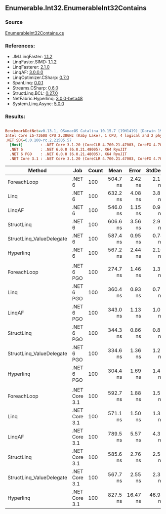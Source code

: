 ﻿## Enumerable.Int32.EnumerableInt32Contains

### Source
[EnumerableInt32Contains.cs](../LinqBenchmarks/Enumerable/Int32/EnumerableInt32Contains.cs)

### References:
- JM.LinqFaster: [1.1.2](https://www.nuget.org/packages/JM.LinqFaster/1.1.2)
- LinqFaster.SIMD: [1.1.2](https://www.nuget.org/packages/LinqFaster.SIMD/1.0.3)
- LinqFasterer: [2.1.0](https://www.nuget.org/packages/LinqFasterer/2.1.0)
- LinqAF: [3.0.0.0](https://www.nuget.org/packages/LinqAF/3.0.0.0)
- LinqOptimizer.CSharp: [0.7.0](https://www.nuget.org/packages/LinqOptimizer.CSharp/0.7.0)
- SpanLinq: [0.0.1](https://www.nuget.org/packages/SpanLinq/0.0.1)
- Streams.CSharp: [0.6.0](https://www.nuget.org/packages/Streams.CSharp/0.6.0)
- StructLinq.BCL: [0.27.0](https://www.nuget.org/packages/StructLinq/0.27.0)
- NetFabric.Hyperlinq: [3.0.0-beta48](https://www.nuget.org/packages/NetFabric.Hyperlinq/3.0.0-beta48)
- System.Linq.Async: [5.0.0](https://www.nuget.org/packages/System.Linq.Async/5.0.0)

### Results:
``` ini

BenchmarkDotNet=v0.13.1, OS=macOS Catalina 10.15.7 (19H1419) [Darwin 19.6.0]
Intel Core i5-7360U CPU 2.30GHz (Kaby Lake), 1 CPU, 4 logical and 2 physical cores
.NET SDK=6.0.100-rc.2.21505.57
  [Host]        : .NET Core 3.1.20 (CoreCLR 4.700.21.47003, CoreFX 4.700.21.47101), X64 RyuJIT
  .NET 6        : .NET 6.0.0 (6.0.21.48005), X64 RyuJIT
  .NET 6 PGO    : .NET 6.0.0 (6.0.21.48005), X64 RyuJIT
  .NET Core 3.1 : .NET Core 3.1.20 (CoreCLR 4.700.21.47003, CoreFX 4.700.21.47101), X64 RyuJIT


```
|                   Method |           Job | Count |     Mean |    Error |   StdDev |        Ratio | RatioSD |  Gen 0 | Allocated |
|------------------------- |-------------- |------ |---------:|---------:|---------:|-------------:|--------:|-------:|----------:|
|              ForeachLoop |        .NET 6 |   100 | 504.7 ns |  2.42 ns |  2.15 ns |     baseline |         | 0.0191 |      40 B |
|                     Linq |        .NET 6 |   100 | 632.2 ns |  4.08 ns |  3.81 ns | 1.25x slower |   0.01x | 0.0191 |      40 B |
|                   LinqAF |        .NET 6 |   100 | 546.0 ns |  1.15 ns |  0.90 ns | 1.08x slower |   0.00x | 0.0191 |      40 B |
|               StructLinq |        .NET 6 |   100 | 606.6 ns |  3.56 ns |  2.97 ns | 1.20x slower |   0.01x | 0.0305 |      64 B |
| StructLinq_ValueDelegate |        .NET 6 |   100 | 587.4 ns |  0.95 ns |  0.74 ns | 1.16x slower |   0.00x | 0.0191 |      40 B |
|                Hyperlinq |        .NET 6 |   100 | 567.2 ns |  2.44 ns |  2.16 ns | 1.12x slower |   0.01x | 0.0191 |      40 B |
|                          |               |       |          |          |          |              |         |        |           |
|              ForeachLoop |    .NET 6 PGO |   100 | 274.7 ns |  1.46 ns |  1.37 ns |     baseline |         | 0.0191 |      40 B |
|                     Linq |    .NET 6 PGO |   100 | 360.4 ns |  0.93 ns |  0.77 ns | 1.31x slower |   0.01x | 0.0191 |      40 B |
|                   LinqAF |    .NET 6 PGO |   100 | 343.0 ns |  1.13 ns |  1.06 ns | 1.25x slower |   0.01x | 0.0191 |      40 B |
|               StructLinq |    .NET 6 PGO |   100 | 344.3 ns |  0.86 ns |  0.81 ns | 1.25x slower |   0.01x | 0.0305 |      64 B |
| StructLinq_ValueDelegate |    .NET 6 PGO |   100 | 334.6 ns |  1.36 ns |  1.21 ns | 1.22x slower |   0.01x | 0.0191 |      40 B |
|                Hyperlinq |    .NET 6 PGO |   100 | 304.4 ns |  1.69 ns |  1.41 ns | 1.11x slower |   0.01x | 0.0191 |      40 B |
|                          |               |       |          |          |          |              |         |        |           |
|              ForeachLoop | .NET Core 3.1 |   100 | 592.7 ns |  1.88 ns |  1.57 ns |     baseline |         | 0.0191 |      40 B |
|                     Linq | .NET Core 3.1 |   100 | 571.1 ns |  1.50 ns |  1.33 ns | 1.04x faster |   0.00x | 0.0191 |      40 B |
|                   LinqAF | .NET Core 3.1 |   100 | 789.5 ns |  5.57 ns |  4.35 ns | 1.33x slower |   0.01x | 0.0191 |      40 B |
|               StructLinq | .NET Core 3.1 |   100 | 585.6 ns |  2.76 ns |  2.58 ns | 1.01x faster |   0.01x | 0.0305 |      64 B |
| StructLinq_ValueDelegate | .NET Core 3.1 |   100 | 567.7 ns |  2.55 ns |  2.38 ns | 1.04x faster |   0.00x | 0.0191 |      40 B |
|                Hyperlinq | .NET Core 3.1 |   100 | 827.5 ns | 16.47 ns | 46.98 ns | 1.41x slower |   0.06x | 0.0191 |      40 B |
